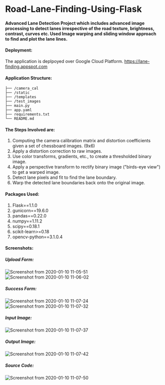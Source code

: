 # Road-Lane-Finding-Using-Flask


#### Advanced Lane Detection Project which includes advanced image processing to detect lanes irrespective of the road texture, brightness, contrast, curves etc. Used Image warping and sliding window approach to find and plot the lane lines.

#### Deployment:

The application is deplpoyed over Google Cloud Platform. https://lane-finding.appspot.com

#### Application Structure:


    ├── /camera_cal  
    ├── /static                    
    ├── /templates                 
    ├── /test_images                    
    ├── main.py                   
    ├── app.yaml
    ├── requirements.txt
    └── README.md
    

#### The Steps Involved are:

1. Computing the camera calibration matrix and distortion coefficients given a set of chessboard images. (9x6)
2. Apply a distortion correction to raw images.
3. Use color transforms, gradients, etc., to create a thresholded binary image.
4. Apply a perspective transform to rectify binary image ("birds-eye view") to get a warped image.
5. Detect lane pixels and fit to find the lane boundary.
6. Warp the detected lane boundaries back onto the original image.

#### Packages Used:

1. Flask==1.1.0
2. gunicorn==19.6.0
3. pandas==0.22.0
4. numpy==1.11.2
5. scipy==0.18.1
6. scikit-learn>=0.18
7. opencv-python==3.1.0.4


#### Screenshots:


##### Upload Form:

![Screenshot from 2020-01-10 11-05-51](https://user-images.githubusercontent.com/34116562/72128639-928dc980-3399-11ea-9e6a-429f6dff8042.png)
![Screenshot from 2020-01-10 11-06-02](https://user-images.githubusercontent.com/34116562/72128642-93bef680-3399-11ea-9158-928453101e2a.png)

##### Success Form:

![Screenshot from 2020-01-10 11-07-24](https://user-images.githubusercontent.com/34116562/72128644-9588ba00-3399-11ea-9d55-802e535dbde1.png)
![Screenshot from 2020-01-10 11-07-32](https://user-images.githubusercontent.com/34116562/72128646-97527d80-3399-11ea-9eae-404c9b3acc5f.png)

##### Input Image:

![Screenshot from 2020-01-10 11-07-37](https://user-images.githubusercontent.com/34116562/72128648-991c4100-3399-11ea-82c4-3367aceb3b4c.png)

##### Output Image:

![Screenshot from 2020-01-10 11-07-42](https://user-images.githubusercontent.com/34116562/72128649-99b4d780-3399-11ea-974c-17640eb19489.png)

##### Source Code:

![Screenshot from 2020-01-10 11-07-50](https://user-images.githubusercontent.com/34116562/72128652-9c173180-3399-11ea-9759-503b79727b25.png)
